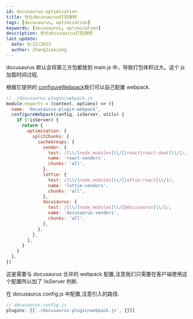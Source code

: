 ```yaml
---
id: docusaurus-optimization
title: 优化docusaurus打包体积
tags: [docusaurus, optimization]
keywords: [docusaurus, optimization]
description: 优化docusaurus打包体积
last_update:
  date: 9/22/2023
  author: ZhangJiaxiang
---
```


docusaurus 默认会将第三方包都放到 main.js 中，导致打包体积过大。这个 js 加载时间过程.

根据它提供的 [configureWebpack](https://docusaurus.io/zh-CN/docs/api/plugin-methods/lifecycle-apis#configureWebpack)我们可以自己配置 webpack.

```js
// ./docusaurus-plugin/webpack.js
module.exports = (context, options) => ({
  name: 'docusaurus-plugin-webpack',
  configureWebpack(config, isServer, utils) {
    if (!isServer) {
      return {
        optimization: {
          splitChunks: {
            cacheGroups: {
              vendor: {
                test: /[\\/]node_modules[\\/](react|react-dom)[\\/]/,
                name: 'react-vendors',
                chunks: 'all',
              },
              lottie: {
                test: /[\\/]node_modules[\\/]lottie-react[\\/]/,
                name: 'lottie-vendors',
                chunks: 'all',
              },
              docusaurus: {
                test: /[\\/]node_modules[\\/]@docusaurus[\\/]/,
                name: 'docusaurus-vendors',
                chunks: 'all',
              },
            },
          },
        },
      }
    }
  },
})
```

这是需要与 docusaurus 合并的 webpack 配置,注意我们只需要在客户端使用这个配置所以加了 !isServer 判断.

在 docusaurus.config.js 中配置,注意引入的路径.

```js
// docusaurus.config.js
plugins: [['./docusaurus-plugin/webpack.js', {}]]
```
